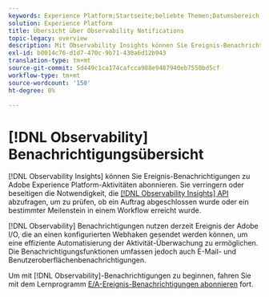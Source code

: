 ```yaml
---
keywords: Experience Platform;Startseite;beliebte Themen;Datumsbereich
solution: Experience Platform
title: Übersicht über Observability Notifications
topic-legacy: overview
description: Mit Observability Insights können Sie Ereignis-Benachrichtigungen zu Adobe Experience Platform-Aktivitäten abonnieren. Sie reduzieren oder beseitigen die Notwendigkeit, die Observability Insights-API abzufragen, um zu prüfen, ob ein Auftrag abgeschlossen wurde oder ein bestimmter Meilenstein innerhalb eines Workflows erreicht wurde.
exl-id: b0014c76-d1d7-470c-9b71-430a6d12b943
translation-type: tm+mt
source-git-commit: 5d449c1ca174cafcca988e9487940eb7550bd5cf
workflow-type: tm+mt
source-wordcount: '150'
ht-degree: 0%

---
```


# [!DNL Observability] Benachrichtigungsübersicht

[!DNL Observability Insights] können Sie Ereignis-Benachrichtigungen zu Adobe Experience Platform-Aktivitäten abonnieren. Sie verringern oder beseitigen die Notwendigkeit, die [[!DNL Observability Insights] API](../api/overview.md) abzufragen, um zu prüfen, ob ein Auftrag abgeschlossen wurde oder ein bestimmter Meilenstein in einem Workflow erreicht wurde.

[!DNL Observability] Benachrichtigungen nutzen derzeit Ereignis der Adobe I/O, die an einen konfigurierten Webhaken gesendet werden können, um eine effiziente Automatisierung der Aktivität-Überwachung zu ermöglichen. Die Benachrichtigungsfunktionen umfassen jedoch auch E-Mail- und Benutzeroberflächenbenachrichtigungen.

Um mit [!DNL Observability]-Benachrichtigungen zu beginnen, fahren Sie mit dem Lernprogramm [E/A-Ereignis-Benachrichtigungen abonnieren](./subscribe.md) fort.
